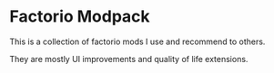 # Factorio Modpack

This is a collection of factorio mods I use and recommend to others.

They are mostly UI improvements and quality of life extensions.
